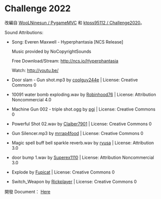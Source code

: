 # Challenge 2022

改編自 [WooLNinesun / PygameMVC](https://github.com/WooLNinesun/PygameMVC) 和 [ktpss95112 / Challenge2020](https://github.com/ktpss95112/Challenge2020)。

Sound Attributions:
+ Song: Everen Maxwell - Hyperphantasia [NCS Release]

    Music provided by NoCopyrightSounds
    
    Free Download/Stream: http://ncs.io/Hyperphantasia
    
    Watch: http://youtu.be/
+ Door slam - Gun shot.mp3 by [coolguy244e](https://freesound.org/people/coolguy244e/) | License: Creative Commons 0
+ 10091 water bomb exploding.wav by [Robinhood76](https://freesound.org/people/Robinhood76/) | License: Attribution Noncommercial 4.0
+ Machine Gun 002 - triple shot.ogg by [pgi](https://freesound.org/people/pgi/) | License: Creative Commons 0
+ Powerful Shot 02.wav by [Claiber7901](https://freesound.org/people/Claiber7901/) | License: Creative Commons 0
+ Gun Silencer.mp3 by [mrrap4food](https://freesound.org/people/mrrap4food/) | License: Creative Commons 0
+ Magic spell buff bell sparkle reverb.wav by [ryusa](https://freesound.org/people/ryusa/) | License: Attribution 3.0
+ door bump 1.wav by [Superex1110](https://freesound.org/people/Superex1110/) | License: Attribution Noncommercial 3.0
+ Explode by [Fupicat](https://freesound.org/people/Fupicat/) | License: Creative Commons 0
+ Switch_Weapon by [Rickplayer](https://freesound.org/people/Rickplayer/) | License: Creative Commons 0

開發 Document： [Here](https://hackmd.io/vvlah31XS7ySSyItX4jFSQ)